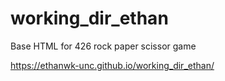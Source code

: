 # working_dir_ethan

Base HTML for 426 rock paper scissor game

https://ethanwk-unc.github.io/working_dir_ethan/
